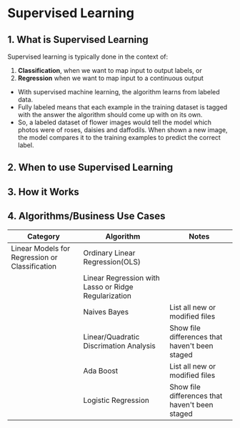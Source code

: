 
# Supervised Learning

## 1. What is Supervised Learning 

Supervised learning is typically done in the context of:
1. **Classification**, when we want to map input to output labels, or
2. **Regression** when we want to map input to a continuous output

* With supervised machine learning, the algorithm learns from labeled data.
* Fully labeled means that each example in the training dataset is tagged with the answer the algorithm should come up with on its own. 
* So, a labeled dataset of flower images would tell the model which photos were of roses, daisies and daffodils. When shown a new image, the model compares it to the training examples to predict the correct label.

## 2. When to use Supervised Learning

## 3. How it Works

## 4. Algorithms/Business Use Cases

| Category| Algorithm | Notes |
| ---|--- | --- | 
| Linear Models for Regression or Classification|Ordinary Linear Regression(OLS) |  |
| |Linear Regression with Lasso or Ridge Regularization |  |
| |Naives Bayes | List all new or modified files |
| |Linear/Quadratic Discrimation Analysis | Show file differences that haven't been staged |
| |Ada Boost | List all new or modified files |
| |Logistic Regression | Show file differences that haven't been staged |
